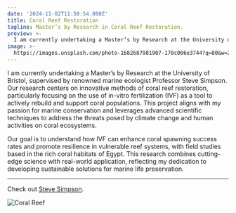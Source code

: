 ```yaml
---
date: '2024-11-02T11:50:54.000Z'
title: Coral Reef Restoration
tagline: Master’s by Research in Coral Reef Restoration.
preview: >-
  I am currently undertaking a Master’s by Research at the University of Bristol, supervised by renowned marine ecologist Professor Steve Simpson.
image: >-
  https://images.unsplash.com/photo-1682687981907-170c006e3744?q=80&w=2071&auto=format&fit=crop&ixlib=rb-4.0.3&ixid=M3wxMjA3fDB8MHxwaG90by1wYWdlfHx8fGVufDB8fHx8fA%3D%3D
---
```



I am currently undertaking a Master’s by Research at the University of Bristol, supervised by renowned marine ecologist Professor Steve Simpson. Our research centers on innovative methods of coral reef restoration, particularly focusing on the use of in-vitro fertilization (IVF) as a tool to actively rebuild and support coral populations. This project aligns with my passion for marine conservation and leverages advanced scientific techniques to address the threats posed by climate change and human activities on coral ecosystems.

Our goal is to understand how IVF can enhance coral spawning success rates and promote resilience in vulnerable reef systems, with field studies based in the rich coral habitats of Egypt. This research combines cutting-edge science with real-world application, reflecting my dedication to developing sustainable solutions for marine life preservation.


---

Check out [Steve Simpson](hhttps://www.bristol.ac.uk/people/person/Steve-Simpson-1f19a7b2-4ac4-4117-9022-f12cb67cab98/).


![Coral Reef](https://images.unsplash.com/photo-1522802451138-8afd417be4bf?q=80&w=2049&auto=format&fit=crop&ixlib=rb-4.0.3&ixid=M3wxMjA3fDB8MHxwaG90by1wYWdlfHx8fGVufDB8fHx8fA%3D%3D)
